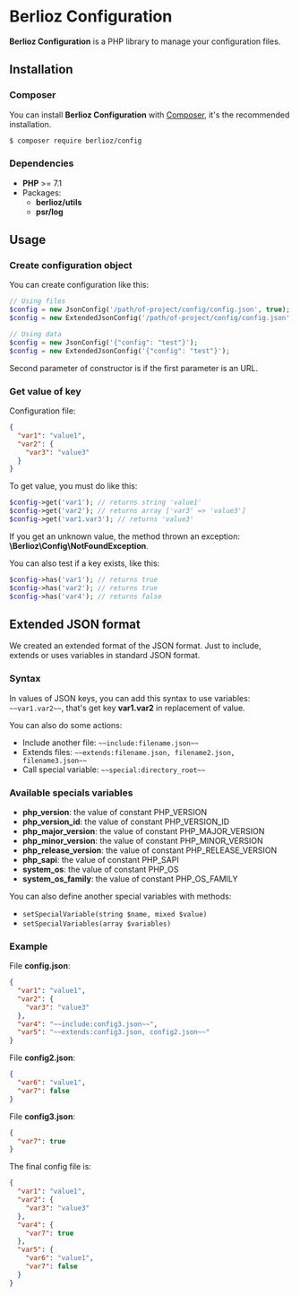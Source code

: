 # Berlioz Configuration

**Berlioz Configuration** is a PHP library to manage your configuration files.


## Installation

### Composer

You can install **Berlioz Configuration** with [Composer](https://getcomposer.org/), it's the recommended installation.

```bash
$ composer require berlioz/config
```

### Dependencies

* **PHP** >= 7.1
* Packages:
  * **berlioz/utils**
  * **psr/log**


## Usage

### Create configuration object

You can create configuration like this:
```php
// Using files
$config = new JsonConfig('/path/of-project/config/config.json', true);
$config = new ExtendedJsonConfig('/path/of-project/config/config.json', true);

// Using data
$config = new JsonConfig('{"config": "test"}');
$config = new ExtendedJsonConfig('{"config": "test"}');
```

Second parameter of constructor is if the first parameter is an URL.

### Get value of key

Configuration file:
```json
{
  "var1": "value1",
  "var2": {
    "var3": "value3"
  }
}
```

To get value, you must do like this:
```php
$config->get('var1'); // returns string 'value1'
$config->get('var2'); // returns array ['var3' => 'value3']
$config->get('var1.var3'); // returns 'value3'
```

If you get an unknown value, the method thrown an exception: **\Berlioz\Config\NotFoundException**.

You can also test if a key exists, like this:
```php
$config->has('var1'); // returns true
$config->has('var2'); // returns true
$config->has('var4'); // returns false
```


## Extended JSON format

We created an extended format of the JSON format. Just to include, extends or uses variables in standard JSON format.

### Syntax

In values of JSON keys, you can add this syntax to use variables:
`~~var1.var2~~`,
that's get key **var1.var2** in replacement of value.

You can also do some actions:
* Include another file: `~~include:filename.json~~`
* Extends files: `~~extends:filename.json, filename2.json, filename3.json~~`
* Call special variable: `~~special:directory_root~~`

### Available specials variables

- **php_version**: the value of constant PHP_VERSION
- **php_version_id**: the value of constant PHP_VERSION_ID
- **php_major_version**: the value of constant PHP_MAJOR_VERSION
- **php_minor_version**: the value of constant PHP_MINOR_VERSION
- **php_release_version**: the value of constant PHP_RELEASE_VERSION
- **php_sapi**: the value of constant PHP_SAPI
- **system_os**: the value of constant PHP_OS
- **system_os_family**: the value of constant PHP_OS_FAMILY

You can also define another special variables with methods:
- `setSpecialVariable(string $name, mixed $value)`
- `setSpecialVariables(array $variables)`

### Example

File **config.json**:

```json
{
  "var1": "value1",
  "var2": {
    "var3": "value3"
  },
  "var4": "~~include:config3.json~~",
  "var5": "~~extends:config3.json, config2.json~~"
}
```

File **config2.json**:

```json
{
  "var6": "value1",
  "var7": false
}
```

File **config3.json**:

```json
{
  "var7": true
}
```

The final config file is:

```json
{
  "var1": "value1",
  "var2": {
    "var3": "value3"
  },
  "var4": {
    "var7": true
  },
  "var5": {
    "var6": "value1",
    "var7": false
  }
}
```
